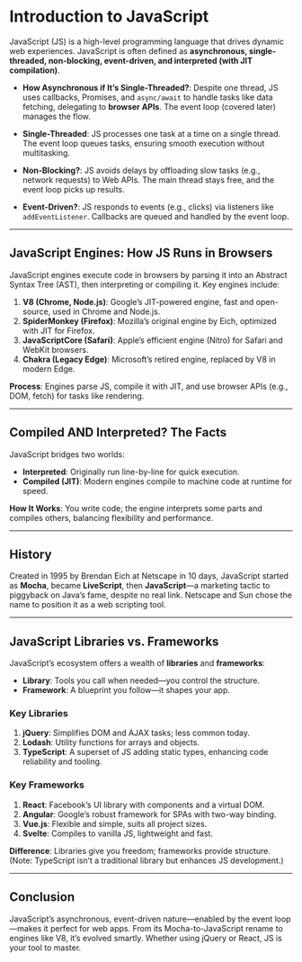 # Introduction to JavaScript

JavaScript (JS) is a high-level programming language that drives dynamic web experiences. JavaScript is often defined as **asynchronous, single-threaded, non-blocking, event-driven, and interpreted (with JIT compilation)**.

- **How Asynchronous if It’s Single-Threaded?**: Despite one thread, JS uses callbacks, Promises, and `async/await` to handle tasks like data fetching, delegating to **browser APIs**. The event loop (covered later) manages the flow.

- **Single-Threaded**: JS processes one task at a time on a single thread. The event loop queues tasks, ensuring smooth execution without multitasking.

- **Non-Blocking?**: JS avoids delays by offloading slow tasks (e.g., network requests) to Web APIs. The main thread stays free, and the event loop picks up results.

- **Event-Driven?**: JS responds to events (e.g., clicks) via listeners like `addEventListener`. Callbacks are queued and handled by the event loop.

---

## JavaScript Engines: How JS Runs in Browsers

JavaScript engines execute code in browsers by parsing it into an Abstract Syntax Tree (AST), then interpreting or compiling it. Key engines include:

1. **V8 (Chrome, Node.js)**: Google’s JIT-powered engine, fast and open-source, used in Chrome and Node.js.
2. **SpiderMonkey (Firefox)**: Mozilla’s original engine by Eich, optimized with JIT for Firefox.
3. **JavaScriptCore (Safari)**: Apple’s efficient engine (Nitro) for Safari and WebKit browsers.
4. **Chakra (Legacy Edge)**: Microsoft’s retired engine, replaced by V8 in modern Edge.

**Process**: Engines parse JS, compile it with JIT, and use browser APIs (e.g., DOM, fetch) for tasks like rendering.

---

## Compiled AND Interpreted? The Facts

JavaScript bridges two worlds:
- **Interpreted**: Originally run line-by-line for quick execution.
- **Compiled (JIT)**: Modern engines compile to machine code at runtime for speed.

**How It Works**: You write code; the engine interprets some parts and compiles others, balancing flexibility and performance.

---

## History

Created in 1995 by Brendan Eich at Netscape in 10 days, JavaScript started as **Mocha**, became **LiveScript**, then **JavaScript**—a marketing tactic to piggyback on Java’s fame, despite no real link. Netscape and Sun chose the name to position it as a web scripting tool.

---

## JavaScript Libraries vs. Frameworks

JavaScript’s ecosystem offers a wealth of **libraries** and **frameworks**:
- **Library**: Tools you call when needed—you control the structure.
- **Framework**: A blueprint you follow—it shapes your app.

### Key Libraries
1. **jQuery**: Simplifies DOM and AJAX tasks; less common today.
2. **Lodash**: Utility functions for arrays and objects.
3. **TypeScript**: A superset of JS adding static types, enhancing code reliability and tooling.

### Key Frameworks
1. **React**: Facebook’s UI library with components and a virtual DOM.
2. **Angular**: Google’s robust framework for SPAs with two-way binding.
3. **Vue.js**: Flexible and simple, suits all project sizes.
4. **Svelte**: Compiles to vanilla JS, lightweight and fast.

**Difference**: Libraries give you freedom; frameworks provide structure. (Note: TypeScript isn’t a traditional library but enhances JS development.)

---

## Conclusion

JavaScript’s asynchronous, event-driven nature—enabled by the event loop—makes it perfect for web apps. From its Mocha-to-JavaScript rename to engines like V8, it’s evolved smartly. Whether using jQuery or React, JS is your tool to master.